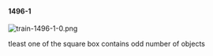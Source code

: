 #### 1496-1
![train-1496-1-0.png](https://github.com/lil-lab/nlvr/raw/master/nlvr/train/images/30/train-1496-1-0.png "train-1496-1-0.png")

tleast one of the square box contains odd number of objects